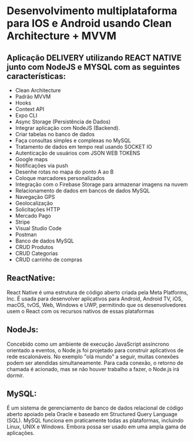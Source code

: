 # Desenvolvimento multiplataforma para IOS e Android usando Clean Architecture + MVVM

## Aplicação DELIVERY utilizando REACT NATIVE junto com NodeJS e MYSQL com as seguintes características:

- Clean Architecture
- Padrão MVVM
- Hooks
- Context API
- Expo CLI
- Async Storage (Persistência de Dados)
- Integrar aplicação com NodeJS (Backend).
- Criar tabelas no banco de dados
- Faça consultas simples e complexas no MySQL
- Tratamento de dados em tempo real usando SOCKET IO
- Autenticação de usuários com JSON WEB TOKENS
- Google maps
- Notificações via push
- Desenhe rotas no mapa do ponto A ao B
- Coloque marcadores personalizados
- Integração com o Firebase Storage para armazenar imagens na nuvem
- Relacionamento de dados em bancos de dados MySQL
- Navegação GPS
- Geolocalização
- Solicitações HTTP
- Mercado Pago
- Stripe
- Visual Studio Code
- Postman
- Banco de dados MySQL
- CRUD Produtos
- CRUD Categorias
- CRUD carrinho de compras


## ReactNative:

React Native é uma estrutura de código aberto criada pela Meta Platforms, Inc. É usada para desenvolver aplicativos para Android, Android TV, iOS, macOS, tvOS, Web, Windows e UWP, permitindo que os desenvolvedores usem o React com os recursos nativos de essas plataformas

## NodeJs:

Concebido como um ambiente de execução JavaScript assíncrono orientado a eventos, o Node.js foi projetado para construir aplicativos de rede escalonáveis. No exemplo "olá mundo" a seguir, muitas conexões podem ser atendidas simultaneamente. Para cada conexão, o retorno de chamada é acionado, mas se não houver trabalho a fazer, o Node.js irá dormir.

## MySQL:

É um sistema de gerenciamento de banco de dados relacional de código aberto apoiado pela Oracle e baseado em Structured Query Language (SQL). MySQL funciona em praticamente todas as plataformas, incluindo Linux, UNIX e Windows. Embora possa ser usado em uma ampla gama de aplicações.
